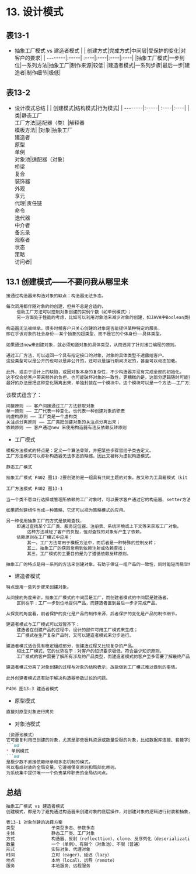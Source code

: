 # 13.	设计模式
## 表13-1
* 抽象工厂模式 vs 建造者模式
    |         | 创建方式|完成方式|中间层|受保护的变化|对客户的要求|
    | --------|:-----| :----|:----|:----|:----|
    |抽象工厂模式|一步到位|一系列方法|抽象工厂|制作来源|较低|
    |建造者模式|一系列步骤|最后一步|建造者|制作细节|极低|

## 表13-2
* 设计模式总结
    |         | 创建模式|结构模式|行为模式|
    | --------|:-----| :----|:----|
    |类|静态工厂<br>工厂方法|适配器（类）|解释器<br>模板方法|
    |对象|抽象工厂<br>建造者<br>原型<br>单例<br>对象池|适配器（对象）<br>桥梁<br>复合<br>装饰器<br>外观<br>享元<br>代理|责任链<br>命令<br>迭代器<br>中介者<br>备忘录<br>观察者<br>状态<br>策略<br>访问者|

## 13.1 创建模式——不要问我从哪里来
```md
接通过构造器来构造对象的缺点：构造器无法多态。
	
每次调用都伴随对象的的创建，但并不总是合适的，
	借助工厂方法可以控制对象创建的实例个数（如单例模式）；
	另一方面处于性能的考虑，比如可以利用对象池来减少对象的创建，如JAVA中Boolean类提供的valueOf方法。
	
构造器无法被继承，很多时候客户只关心创建的对象是否能提供某种特定的服务，
即在乎该对象的社会身份——某个抽象的超类型，而不是它的个体身份——具体类型。
		
如果通过new来创建对象，就必须知道对象的具体类型，从而违背了针对接口编程的原则。
		
通过工厂方法，可以返回一个具有指定接口的对象，对象的具体类型不透露给客户。
这些类型可以是公开的也可以是非公开的，还可以是运行期间决定的，甚至可以动态加载。
	
此外，或由于设计上的缺陷，或因对象本身的复杂性，不少构造器并没有完成全部的初始化。
这不仅会给客户带来额外的负担，也可能破坏对象的一致性。更糟糕的是，这部分逻辑随时可能变化，维护起来很不方便。
最好的办法是把这种变化隔离出来，单独封装在一个模块中。这个模块可以是一个方法——工厂方法，也可以是一个类——工厂类。
```
该模式蕴含了：
```md
间接原则 —— 客户间接通过工厂方法获取对象
单一原则 —— 工厂代表一种变化，也代表一种创建对象的职责
纯虚构原则 —— 工厂类是一个虚构类
关注点分离原则 —— 工厂类把创建对象的关注点分离出来；
依赖原则 —— 客户通过new 来使用构造器有违反依赖反转原则
```  
* 工厂模式
```md
模板方法模式的特点是：定义一个算法骨架，并把某些步骤留给子类去定义。
工厂方法模式可以弥补构造器无法多态的缺憾，因此又被称为虚拟构造模式。
		
静态工厂模式
		
抽象工厂模式 P402 图13-2要创建的是一组具有共同主题的对象。故又称为工具箱模式（kit pattern）
		
工厂方法模式 P402 图13-1
		
当一个类不愿自行选择或管理所依赖的工厂对象时，可以要求客户通过它的构造器、setter方法等途径来注入，即依赖注射。

如果把创建组件当成一种策略，它还可以视为策略模式的应用。
		
另一种使用抽象工厂的方式是依赖查找，
	即通过查找某个工厂类、服务定位器、注册表、系统环境或上下文等来获取工厂对象。
		这种方法减轻了客户的负担，但对查找的对象有产生了依赖。
	依赖原则在工厂模式中应用：
		其一，工厂方法常用于模板方法中，而后者是一种特殊的控制反转；
		其二，抽象工厂的获取常用到依赖注射或依赖查找；
		其三，工厂模式的主要目的是为了遵循依赖反转原则。

抽象工厂的特点是用一系列的方法来创建对象，有助于保证一组产品的一致性，同时能轻而易举地在产品系列之间进行切换。
```
* 建造者模式
```md
特点是用一些列步骤来创建对象。

从间接的角度来讲，抽象工厂模式的中间层是工厂，而创建者模式的中间层是建造者。
	区别在于：工厂一步到位地提供产品，而建造者直到最后一步才完成产品。

从保变的角度看，前者保护的变化是产品的制作来源，后者保护的变化是产品的制作细节。

建造者模式与工厂模式可以双管齐下：
	建造者在创建产品的过程中，设计的部件可用工厂模式来生成；
	工厂模式在生产复杂产品时，又可以建造者模式来分步进行。

建造者模式适合具有稳定组成部分，但建造过程又比较复杂的产品。
	相比工厂模式，它的优势在于：对客户的知识要求极低，符合最少知识原则。
	工厂模式的客户需要了解所有涉及的产品类型，而建造者模式的客户至多需要了解最终产品的类型。

建造者模式分离了对象创建的过程与对象的结构表示，故能做到工厂模式难以做到的事情。
		
此外创建者模式还有助于解决构造器参数过长的问题。

P406 图13-3 建造者模式
```
* 原型模式
```md
直接对原型对象进行拷贝
```
* 对象池模式
```md
（资源池模式）
它可重复利用已创建的对象，尤其是那些极耗资源或数量受限的对象，比如数据库连接、套接字连接、线程等。
```md
* 单例模式
```md
是极少数不直接依赖继承和多态机制的模式。
可以看成封装的全局变量，它遵循保变原则和局部化原则。
为系统集中提供唯一一个负责某种职责的全局访问点。
```
## 总结
```md
抽象工厂模式 vs 建造者模式
创建模式，都是为了避免通过构造器来创建对象的底层操作，对创建对象的逻辑进行封装和抽象，以提高软件的灵活应变能力。

表13-1 对象创建的选择方案
类型				子类型多态、参数多态
主体				静态工厂类、工厂对象
方式 				构造器、反射（reflecttion）、clone、反序列化（deserialization）、重用
数量				一个（单例）、有限个（对象池）、不限（普通）
形式				实际对象、代理对象
时间				立时（eager）、延迟（lazy）
地点				本地（local）、远程（remote）
服务 				本地服务、远程服务
```